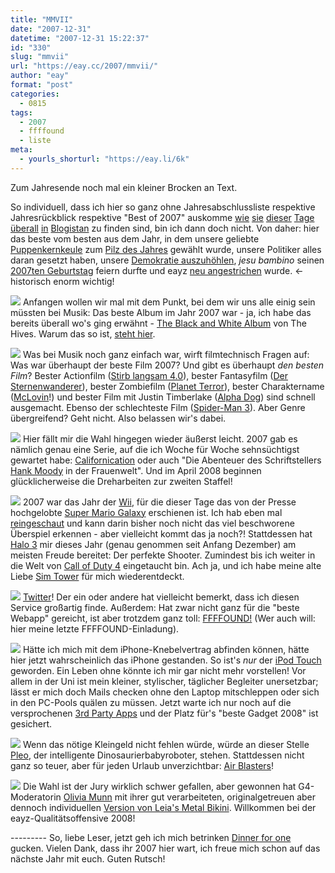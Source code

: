 ```yaml
---
title: "MMVII"
date: "2007-12-31"
datetime: "2007-12-31 15:22:37"
id: "330"
slug: "mmvii"
url: "https://eay.cc/2007/mmvii/"
author: "eay"
format: "post"
categories:
  - 0815
tags:
  - 2007
  - ffffound
  - liste
meta:
  - yourls_shorturl: "https://eay.li/6k"
---
```


Zum Jahresende noch mal ein kleiner Brocken an Text.

So individuell, dass ich hier so ganz ohne Jahresabschlussliste respektive Jahresrückblick respektive "Best of 2007" auskomme [wie](http://lugh-around-the-world.blogspot.com/2007/12/filmmusik-jahresrckblick-2007.html) [sie](http://aichastar.blog.de/2007/12/28/ein_kleiner_ruckblick~3497830) [dieser](http://webadventures.at/2007/12/25/best-of-2007-platz-1/) [Tage](http://vice.typepad.com/vice_germany/2007/12/viceland-highli.html) [überall](http://www.nicorola.de/?p=3307) [in](http://uliuli.twoday.net/stories/4541046/) [Blogistan](http://www.nerdcore.de/wp/2007/12/13/klaxons-vor-radiohead-und-den-battles-nme-top-alben-2007-eure-top-alben-2007/) zu finden sind, bin ich dann doch nicht. Von daher: hier das beste vom besten aus dem Jahr, in dem unsere geliebte [Puppenkernkeule](http://de.wikipedia.org/wiki/Puppenkernkeule) zum [Pilz des Jahres](http://de.wikipedia.org/wiki/Pilz_des_Jahres) gewählt wurde, unsere Politiker alles daran gesetzt haben, unsere [Demokratie auszuhöhlen](//eay.cc/2007/fernmeldegeheimnis-ade/), _jesu bambino_ seinen [2007ten Geburtstag](//eay.cc/2007/frohe-weihnachten/) feiern durfte und eayz [neu angestrichen](//eay.cc/2007/introducing-v5/) wurde. <- historisch enorm wichtig!

![](/uploads/2007/2007_album.gif) Anfangen wollen wir mal mit dem Punkt, bei dem wir uns alle einig sein müssten bei Musik: Das beste Album im Jahr 2007 war - ja, ich habe das bereits überall wo's ging erwähnt - [The Black and White Album](http://www.amazon.de/exec/obidos/ASIN/B000VKJ6TK/eayznet-21) von The Hives. Warum das so ist, [steht hier](//eay.cc/2007/thehives/).

![](/uploads/2007/2007_film.gif) Was bei Musik noch ganz einfach war, wirft filmtechnisch Fragen auf: Was war überhaupt der beste Film 2007? Und gibt es überhaupt _den besten Film_? Bester Actionfilm ([Stirb langsam 4.0](//eay.cc/2007/geh-ins-kino-oder-stirb-langsam/)), bester Fantasyfilm ([Der Sternenwanderer](//eay.cc/2007/ein-scheinender-stern/)), bester Zombiefilm ([Planet Terror](//eay.cc/2007/planet-trash-of-the-dead/)), bester Charaktername ([McLovin](//eay.cc/2007/nennt-mich-mclovin/)!) und bester Film mit Justin Timberlake ([Alpha Dog](//eay.cc/2007/jesse-james-hollywood/)) sind schnell ausgemacht. Ebenso der schlechteste Film ([Spider-Man 3](//eay.cc/2007/der-tanzende-peter-parker/)). Aber Genre übergreifend? Geht nicht. Also belassen wir's dabei.

![](/uploads/2007/2007_tvserie.gif) Hier fällt mir die Wahl hingegen wieder äußerst leicht. 2007 gab es nämlich genau eine Serie, auf die ich Woche für Woche sehnsüchtigst gewartet habe: [Californication](//eay.cc/2007/darkly-funny/) oder auch "Die Abenteuer des Schriftstellers [Hank Moody](//eay.cc/2007/hank-moody-uber-blogs/) in der Frauenwelt". Und im April 2008 beginnen glücklicherweise die Dreharbeiten zur zweiten Staffel!

![](/uploads/2007/2007_videospiel.gif) 2007 war das Jahr der [Wii](http://eay.cc/blog/2006/12/nintendo_wii_ro.shtml), für die dieser Tage das von der Presse hochgelobte [Super Mario Galaxy](http://www.amazon.de/exec/obidos/ASIN/B000FII8LU/eayznet-21) erschienen ist. Ich hab eben mal [reingeschaut](http://twitter.com/Eay/statuses/547273012) und kann darin bisher noch nicht das viel beschworene Überspiel erkennen - aber vielleicht kommt das ja noch?! Stattdessen hat [Halo 3](http://www.amazon.de/exec/obidos/ASIN/B000FII8M4/eayznet-21) mir dieses Jahr (genau genommen seit Anfang Dezember) am meisten Freude bereitet: Der perfekte Shooter. Zumindest bis ich weiter in die Welt von [Call of Duty 4](http://www.amazon.de/exec/obidos/ASIN/B000T6XRQO/eayznet-21) eingetaucht bin. Ach ja, und ich habe meine alte Liebe [Sim Tower](//eay.cc/2007/eay-der-baumeister/) für mich wiederentdeckt.

![](/uploads/2007/2007_webapp.gif) [Twitter](http://www.twitter.com/)! Der ein oder andere hat vielleicht bemerkt, dass ich diesen Service großartig finde. Außerdem: Hat zwar nicht ganz für die "beste Webapp" gereicht, ist aber trotzdem ganz toll: [FFFFOUND!](http://ffffound.com/) (Wer auch will: hier meine letzte FFFFOUND-Einladung). 

![](/uploads/2007/2007_gadget.gif) Hätte ich mich mit dem iPhone-Knebelvertrag abfinden können, hätte hier jetzt wahrscheinlich das iPhone gestanden. So ist's _nur_ der [iPod Touch](http://www.apple.com/de/ipodtouch/) geworden. Ein Leben ohne könnte ich mir gar nicht mehr vorstellen! Vor allem in der Uni ist mein kleiner, stylischer, täglicher Begleiter unersetzbar; lässt er mich doch Mails checken ohne den Laptop mitschleppen oder sich in den PC-Pools quälen zu müssen. Jetzt warte ich nur noch auf die versprochenen [3rd Party Apps](http://www.fscklog.com/2007/10/steve-verkndet-.html) und der Platz für's "beste Gadget 2008" ist gesichert.

![](/uploads/2007/2007_spielzeug.gif) Wenn das nötige Kleingeld nicht fehlen würde, würde an dieser Stelle [Pleo](http://www.amazon.de/exec/obidos/ASIN/B000MZHT02/eayznet-21), der intelligente Dinosaurierbabyroboter, stehen. Stattdessen nicht ganz so teuer, aber für jeden Urlaub unverzichtbar: [Air Blasters](//eay.cc/2007/waffenlobby-1/)!

![](/uploads/2007/2007_leia.gif) Die Wahl ist der Jury wirklich schwer gefallen, aber gewonnen hat G4-Moderatorin [Olivia Munn](http://www.oliviamunn.org/) mit ihrer gut verarbeiteten, originalgetreuen aber dennoch individuellen [Version von Leia's Metal Bikini](http://farm2.static.flickr.com/1317/1471717097_b7d26d32e7_o.jpg). Willkommen bei der eayz-Qualitätsoffensive 2008!

\--------- So, liebe Leser, jetzt geh ich mich betrinken [Dinner for one](http://youtube.com/watch?v=zXLtM7JO50E) gucken. Vielen Dank, dass ihr 2007 hier wart, ich freue mich schon auf das nächste Jahr mit euch. Guten Rutsch!
